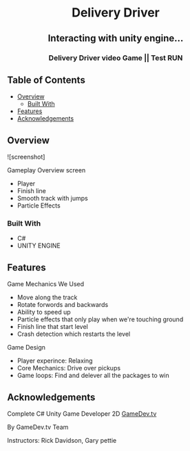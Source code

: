 <!-- Please update value in the {}  -->

<h1 align="center">Delivery Driver</h1>

<div align="center">
   <h2>Interacting with unity engine...</h2>
</div>

<div align="center">
  <h3>
    Delivery Driver video Game || Test RUN
  </h3>
</div>

<!-- TABLE OF CONTENTS -->

## Table of Contents

- [Overview](#overview)
  - [Built With](#built-with)
- [Features](#features)
- [Acknowledgements](#acknowledgements)

<!-- OVERVIEW -->

## Overview

![screenshot]

Gameplay Overview screen

- Player
- Finish line
- Smooth track with jumps
- Particle Effects

### Built With

<!-- This section should list any major frameworks that you built your project using. Here are a few examples.-->

- C#
- UNITY ENGINE

## Features

Game Mechanics We Used

- Move along the track
- Rotate forwords and backwards
- Ability to speed up
- Particle effects that only play when we're touching ground
- Finish line that start level
- Crash detection which restarts the level

Game Design

- Player experince: Relaxing
- Core Mechanics: Drive over pickups
- Game loops: Find and delever all the packages to win

## Acknowledgements

<!-- This section should list any articles or add-ons/plugins that helps you to complete the project. This is optional but it will help you in the future. For exmpale -->

Complete C# Unity Game Developer 2D [GameDev.tv](https://www.gamedev.tv/p/unity-2d-game-dev-course-2021)

By GameDev.tv Team

Instructors: Rick Davidson, Gary pettie
